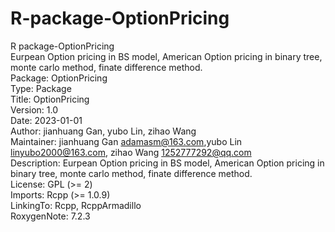 # R-package-OptionPricing  
R package-OptionPricing  
Eurpean Option pricing in BS model, American Option pricing in binary tree, monte carlo method, finate difference method.  
Package: OptionPricing  
Type: Package  
Title: OptionPricing  
Version: 1.0  
Date: 2023-01-01  
Author: jianhuang Gan, yubo Lin, zihao Wang  
Maintainer: jianhuang Gan <adamasm@163.com>,yubo Lin <linyubo2000@163.com>, zihao Wang <1252777292@qq.com>   
Description: Eurpean Option pricing in BS model, American Option pricing in binary tree, monte carlo method, finate difference method.  
License: GPL (>= 2)  
Imports: Rcpp (>= 1.0.9)  
LinkingTo: Rcpp, RcppArmadillo  
RoxygenNote: 7.2.3  
